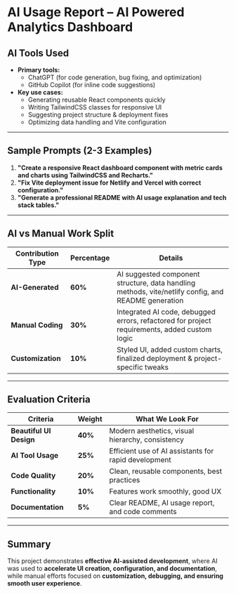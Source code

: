 #  AI Usage Report – AI Powered Analytics Dashboard

##  AI Tools Used
- **Primary tools:**
  - ChatGPT (for code generation, bug fixing, and optimization)
  - GitHub Copilot (for inline code suggestions)
- **Key use cases:**
  - Generating reusable React components quickly
  - Writing TailwindCSS classes for responsive UI
  - Suggesting project structure & deployment fixes
  - Optimizing data handling and Vite configuration

---

## Sample Prompts (2-3 Examples)

1. **"Create a responsive React dashboard component with metric cards and charts using TailwindCSS and Recharts."**
2. **"Fix Vite deployment issue for Netlify and Vercel with correct configuration."**
3. **"Generate a professional README with AI usage explanation and tech stack tables."**

---

##  AI vs Manual Work Split

| Contribution Type | Percentage | Details |
|-------------------|------------|---------|
| **AI-Generated**  | **60%**    | AI suggested component structure, data handling methods, vite/netlify config, and README generation |
| **Manual Coding** | **30%**    | Integrated AI code, debugged errors, refactored for project requirements, added custom logic |
| **Customization** | **10%**    | Styled UI, added custom charts, finalized deployment & project-specific tweaks |

---

## Evaluation Criteria

| Criteria         | Weight | What We Look For |
|----------------------|------------|----------------------|
| **Beautiful UI Design** | **40%**    | Modern aesthetics, visual hierarchy, consistency |
| **AI Tool Usage**       | **25%**    | Efficient use of AI assistants for rapid development |
| **Code Quality**        | **20%**    | Clean, reusable components, best practices |
| **Functionality**       | **10%**    | Features work smoothly, good UX |
| **Documentation**       | **5%**     | Clear README, AI usage report, and code comments |

---

##  **Summary**
This project demonstrates **effective AI-assisted development**, where AI was used to **accelerate UI creation, configuration, and documentation**, while manual efforts focused on **customization, debugging, and ensuring smooth user experience**.

